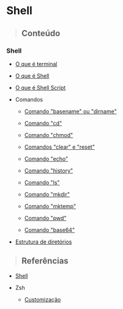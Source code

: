 # Shell

> ## **Conteúdo**

### Shell

* [O que é terminal](./o-que-e-terminal.md)

* [O que é Shell](./o-que-e-shell.md)

* [O que é Shell Script](./o-que-e-shell-script.md)

* Comandos

  * [Comando "basename" ou "dirname"](./commands/basename-e-dirname.md)

  * [Comando "cd"](./commands/cd.md)

  * [Comando "chmod"](./commands/chmod.md)

  * [Comandos "clear" e "reset"](./commands/clear-e-reset.md)

  * [Comando "echo"](./commands/echo.md)

  * [Comando "history"](./commands/history.md)

  * [Comando "ls"](./commands/ls.md)

  * [Comando "mkdir"](./commands/mkdir.md)

  * [Comando "mktemp"](./commands/mktemp.md)

  * [Comando "pwd"](./commands/pwd.md)

  * [Comando "base64"](./commands/base64.md)

* [Estrutura de diretórios](./estrutura-de-diretorios.md)

> ## **Referências**

* [Shell](./references.md)

* Zsh

  * [Customização](./zsh/customization/references.md)